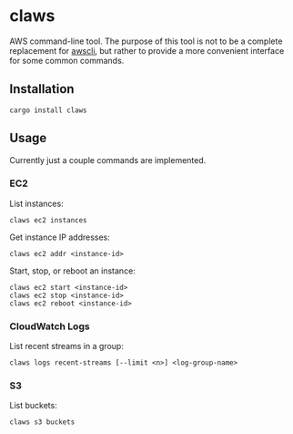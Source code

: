 # claws

AWS command-line tool. The purpose of this tool is not to be a
complete replacement for [awscli](https://aws.amazon.com/cli), but
rather to provide a more convenient interface for some common
commands.

## Installation

    cargo install claws

## Usage

Currently just a couple commands are implemented.

### EC2

List instances:

    claws ec2 instances
    
Get instance IP addresses:

    claws ec2 addr <instance-id>
    
Start, stop, or reboot an instance:

    claws ec2 start <instance-id>
    claws ec2 stop <instance-id>
    claws ec2 reboot <instance-id>
    
### CloudWatch Logs

List recent streams in a group:

    claws logs recent-streams [--limit <n>] <log-group-name>
    
### S3
    
List buckets:

    claws s3 buckets
